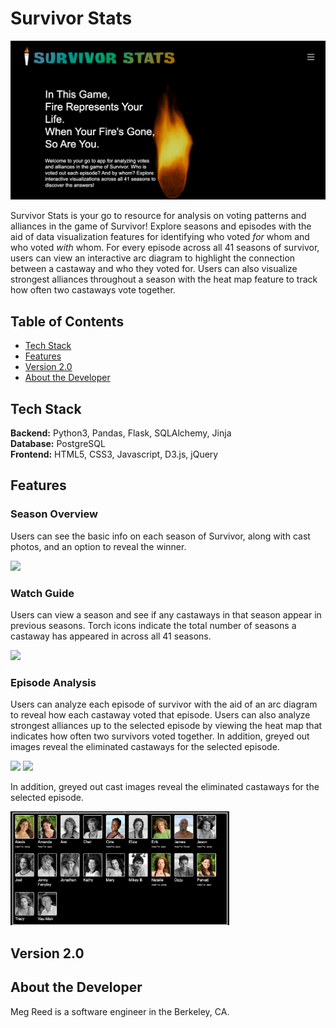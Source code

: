 # Survivor Stats

![alt text](/static/images/readme/homepage.png)

Survivor Stats is your go to resource for analysis on voting patterns and alliances in the game of Survivor! Explore seasons and episodes with the aid of data visualization features for identifying who voted *for* whom and who voted *with* whom. For every episode across all 41 seasons of survivor, users can view an interactive arc diagram to highlight the connection between a castaway and who they voted for. Users can also visualize strongest alliances throughout a season with the heat map feature to track how often two castaways vote together. 

## Table of Contents
 - [Tech Stack](#techstack)
 - [Features](#features)
 - [Version 2.0](#version2)
 - [About the Developer](#about)

## Tech Stack <a name="techstack"></a>
**Backend:** Python3, Pandas, Flask, SQLAlchemy, Jinja<br>
**Database:** PostgreSQL<br>
**Frontend:** HTML5, CSS3, Javascript, D3.js, jQuery<br>

## Features <a name="features"></a>

### Season Overview
Users can see the basic info on each season of Survivor, along with cast photos, and an option to reveal the winner.

<img src="/static/images/readme/season-overview.gif" width="350" />

### Watch Guide
Users can view a season and see if any castaways in that season appear in previous seasons. Torch icons indicate the total number of seasons a castaway has appeared in across all 41 seasons.

<img src="/static/images/readme/watch-rec.gif" width="350" />

### Episode Analysis
Users can analyze each episode of survivor with the aid of an arc diagram to reveal how each castaway voted that episode. Users can also analyze strongest alliances up to the selected episode by viewing the heat map that indicates how often two survivors voted together. In addition, greyed out images reveal the eliminated castaways for the selected episode.

<p float="left">
  <img src="/static/images/readme/arc-diagram.gif" width="350" />
  <img src="/static/images/readme/heat-map.gif" width="350" /> 
</p>

In addition, greyed out cast images reveal the eliminated castaways for the selected episode.

<img src="/static/images/readme/eliminated-cast.png" width="350" />

## Version 2.0 <a name="version2"></a>

## About the Developer <a name="about"></a>
Meg Reed is a software engineer in the Berkeley, CA.